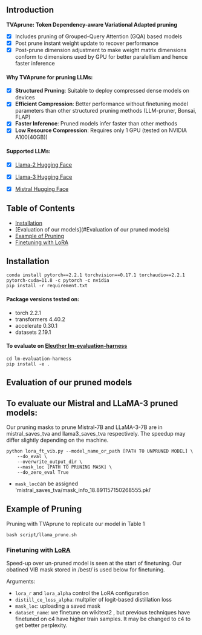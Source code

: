 ## Introduction 
**TVAprune: Token Dependency-aware Variational Adapted pruning**
- [x] Includes pruning of Grouped-Query Attention (GQA) based models
- [x] Post prune instant weight update to recover performance
- [x] Post-prune dimension adjustment to make weight matrix dimensions conform to dimensions used by GPU for better paralellism and hence faster inference
 
#### Why TVAprune for pruning LLMs:
- [x] **Structured Pruning**: Suitable to deploy compressed dense models on devices
- [x] **Efficient Compression**: Better performance without finetuning model parameters than other structured pruning methods (LLM-pruner, Bonsai, FLAP)
- [x] **Faster Inference**: Pruned models infer faster than other methods
- [x] **Low Resource Compression**: Requires only 1 GPU (tested on NVIDIA A100(40GB))

#### Supported LLMs:
- [x] [Llama-2 Hugging Face](https://huggingface.co/meta-llama)
- [x] [Llama-3 Hugging Face](https://huggingface.co/meta-llama/Meta-Llama-3-8B)
- [x] [Mistral Hugging Face](https://huggingface.co/mistralai/Mistral-7B-v0.1)


## Table of Contents
- [Installation](#installation)
- [Evaluation of our models](#Evaluation of our pruned models)
- [Example of Pruning](#example-of-pruning)
- [Finetuning with LoRA](#fine)

## Installation
```
conda install pytorch==2.2.1 torchvision==0.17.1 torchaudio==2.2.1 pytorch-cuda=11.8 -c pytorch -c nvidia
pip install -r requirement.txt
```
#### Package versions tested on:
- torch 2.2.1
- transformers 4.40.2
- accelerate 0.30.1
- datasets 2.19.1

#### To evaluate on [Eleuther lm-evaluation-harness](https://github.com/EleutherAI/lm-evaluation-harness)
```
cd lm-evaluation-harness
pip install -e .
```
## Evaluation of our pruned models
## To evaluate our Mistral and LLaMA-3 pruned models:
Our pruning masks to prune Mistral-7B and LLaMA-3-7B are in mistral_saves_tva and llama3_saves_tva respectively. 
The speedup may differ slightly depending on the machine.
```
python lora_ft_vib.py --model_name_or_path [PATH TO UNPRUNED MODEL] \
	--do_eval \
	--overwrite_output_dir \
	--mask_loc [PATH TO PRUNING MASK] \
	--do_zero_eval True
```
- ``mask_loc``can be assigned 'mistral_saves_tva/mask_info_18.891157150268555.pkl'
## Example of Pruning

Pruning with TVAprune to replicate our model in Table 1
```
bash script/llama_prune.sh
```

### Finetuning with [LoRA](https://github.com/microsoft/LoRA)

Speed-up over un-pruned model is seen at the start of finetuning. Our obatined VIB mask stored in /best/ is used below for finetuning. 

Arguments:
- ``lora_r`` and ``lora_alpha`` control the LoRA configuration
- ``distill_ce_loss_alpha``: multplier of logit-based distillation loss
- ``mask_loc``: uploading a saved mask
- ``dataset_name``: we finetune on wikitext2 , but previous techniques have finetuned on c4 have higher train samples. It may be changed to c4 to get better perplexity.

